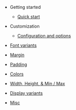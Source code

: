 <!-- docs/_sidebar.md -->

- Getting started

  - [Quick start](quickstart.md)

- Customization

  - [Configuration and options](config.md)

- [Font variants](font.md)
- [Margin](margin.md)
- [Padding](padding.md)
- [Colors](colors.md)
- [Width, Height, & Min / Max](height-width-min-max.md)
- [Display variants](display.md)

- [Misc](misc.md)
